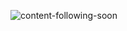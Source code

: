 ![content-following-soon](https://github.com/CyberPunkRed/CyberPunkRed.github.io/assets/18594728/c0b73984-4482-4b92-a070-a32952fbb02a)

